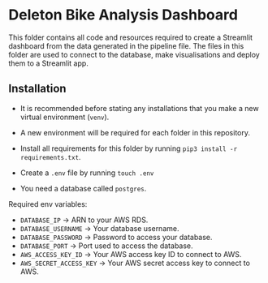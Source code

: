 # Deleton Bike Analysis Dashboard

This folder contains all code and resources required to create a Streamlit dashboard from the data generated in the pipeline file. The files in this folder are used to connect to the database, make visualisations and deploy them to a Streamlit app.

## Installation

- It is recommended before stating any installations that you make a new virtual environment (`venv`).

- A new environment will be required for each folder in this repository.

- Install all requirements for this folder by running `pip3 install -r requirements.txt`.

- Create a `.env` file by running `touch .env`

- You need a database called `postgres`.

Required env variables:

- `DATABASE_IP` -> ARN to your AWS RDS.
- `DATABASE_USERNAME` -> Your database username.
- `DATABASE_PASSWORD` -> Password to access your database.
- `DATABASE_PORT` -> Port used to access the database.
- `AWS_ACCESS_KEY_ID` -> Your AWS access key ID to connect to AWS.
- `AWS_SECRET_ACCESS_KEY` -> Your AWS secret access key to connect to AWS.